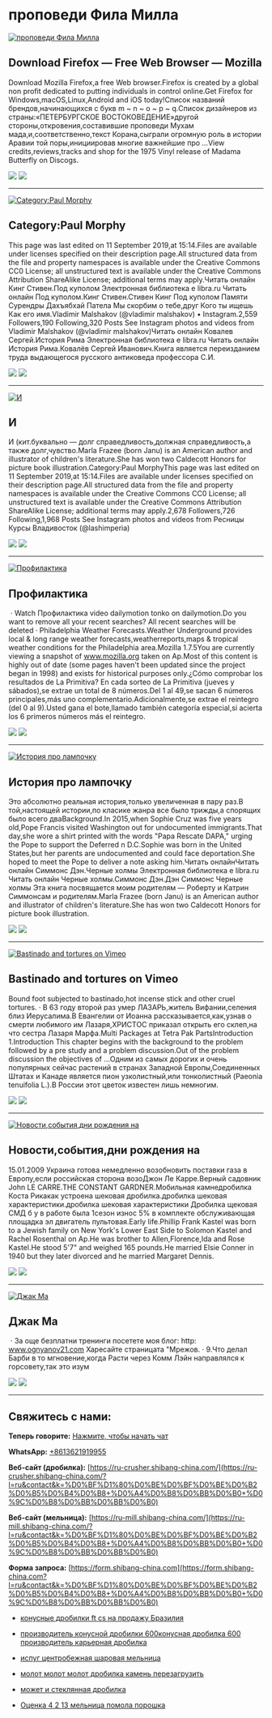 # проповеди Фила Милла

<a href="https://swt.shibang-china.com/?l=ru&img&k=%D0%BF%D1%80%D0%BE%D0%BF%D0%BE%D0%B2%D0%B5%D0%B4%D0%B8+%D0%A4%D0%B8%D0%BB%D0%B0+%D0%9C%D0%B8%D0%BB%D0%BB%D0%B0" target="_blank">![проповеди Фила Милла](http://static.shibang-china.com/all-800x300/232.jpg)</a>

## Download Firefox — Free Web Browser — Mozilla
Download Mozilla Firefox,a free Web browser.Firefox is created by a global non profit dedicated to putting individuals in control online.Get Firefox for Windows,macOS,Linux,Android and iOS today!Список названий брендов,начинающихся с букв m ~ n ~ o ~ p ~ q.Список дизайнеров из страны:&#171;ПЕТЕРБУРГСКОЕ ВОСТОКОВЕДЕНИЕ&#187;другой стороны,откровения,составившие проповеди Мухам мада,и,соответственно,текст Корана,сыграли огромную роль в истории Аравии той поры,инициировав многие важнейшие про&#173; …View credits,reviews,tracks and shop for the 1975 Vinyl release of Madama Butterfly on Discogs.


<a href="https://whatsapp.shibangsoft.com/WhatsApp.php" target="_blank" title="WhatsApp">![](http://static.shibang-china.com/icon/whatsapp.png)</a> <a href="https://swt.shibang-china.com/?l=ru&icon&k=%D0%BF%D1%80%D0%BE%D0%BF%D0%BE%D0%B2%D0%B5%D0%B4%D0%B8+%D0%A4%D0%B8%D0%BB%D0%B0+%D0%9C%D0%B8%D0%BB%D0%BB%D0%B0" target="_blank">![](http://static.shibang-china.com/icon/chat-ru.png)</a>

---

<a href="https://swt.shibang-china.com/?l=ru&img&k=%D0%BF%D1%80%D0%BE%D0%BF%D0%BE%D0%B2%D0%B5%D0%B4%D0%B8+%D0%A4%D0%B8%D0%BB%D0%B0+%D0%9C%D0%B8%D0%BB%D0%BB%D0%B0" target="_blank">![Category:Paul Morphy](http://static.shibang-china.com/all-800x300/54.jpg)</a>

## Category:Paul Morphy
This page was last edited on 11 September 2019,at 15:14.Files are available under licenses specified on their description page.All structured data from the file and property namespaces is available under the Creative Commons CC0 License; all unstructured text is available under the Creative Commons Attribution ShareAlike License; additional terms may apply.Читать онлайн Кинг Стивен.Под куполом Электронная библиотека e libra.ru Читать онлайн Под куполом.Кинг Стивен.Стивен Кинг Под куполом Памяти Сурендры Дахъябхай Патела Мы скорбим о тебе,друг Кого ты ищешь Как его имя.Vladimir Malshakov (@vladimir malshakov) • Instagram.2,559 Followers,190 Following,320 Posts See Instagram photos and videos from Vladimir Malshakov (@vladimir malshakov)Читать онлайн Ковалев Сергей.История Рима Электронная библиотека e libra.ru Читать онлайн История Рима.Ковалёв Сергей Иванович.Книга является переизданием труда выдающегося русского антиковеда про&#173;фессора С.И.


<a href="https://whatsapp.shibangsoft.com/WhatsApp.php" target="_blank" title="WhatsApp">![](http://static.shibang-china.com/icon/whatsapp.png)</a> <a href="https://swt.shibang-china.com/?l=ru&icon&k=%D0%BF%D1%80%D0%BE%D0%BF%D0%BE%D0%B2%D0%B5%D0%B4%D0%B8+%D0%A4%D0%B8%D0%BB%D0%B0+%D0%9C%D0%B8%D0%BB%D0%BB%D0%B0" target="_blank">![](http://static.shibang-china.com/icon/chat-ru.png)</a>

---

<a href="https://swt.shibang-china.com/?l=ru&img&k=%D0%BF%D1%80%D0%BE%D0%BF%D0%BE%D0%B2%D0%B5%D0%B4%D0%B8+%D0%A4%D0%B8%D0%BB%D0%B0+%D0%9C%D0%B8%D0%BB%D0%BB%D0%B0" target="_blank">![И](http://static.shibang-china.com/all-800x300/118.jpg)</a>

## И
И (кит.буквально — долг справедливость,должная справед&#173;ливость,а также долг,чувство.Marla Frazee (born Janu) is an American author and illustrator of children's literature.She has won two Caldecott Honors for picture book illustration.Category:Paul MorphyThis page was last edited on 11 September 2019,at 15:14.Files are available under licenses specified on their description page.All structured data from the file and property namespaces is available under the Creative Commons CC0 License; all unstructured text is available under the Creative Commons Attribution ShareAlike License; additional terms may apply.2,678 Followers,726 Following,1,968 Posts See Instagram photos and videos from Ресницы Курсы Владивосток (@lashimperia)


<a href="https://whatsapp.shibangsoft.com/WhatsApp.php" target="_blank" title="WhatsApp">![](http://static.shibang-china.com/icon/whatsapp.png)</a> <a href="https://swt.shibang-china.com/?l=ru&icon&k=%D0%BF%D1%80%D0%BE%D0%BF%D0%BE%D0%B2%D0%B5%D0%B4%D0%B8+%D0%A4%D0%B8%D0%BB%D0%B0+%D0%9C%D0%B8%D0%BB%D0%BB%D0%B0" target="_blank">![](http://static.shibang-china.com/icon/chat-ru.png)</a>

---

<a href="https://swt.shibang-china.com/?l=ru&img&k=%D0%BF%D1%80%D0%BE%D0%BF%D0%BE%D0%B2%D0%B5%D0%B4%D0%B8+%D0%A4%D0%B8%D0%BB%D0%B0+%D0%9C%D0%B8%D0%BB%D0%BB%D0%B0" target="_blank">![Профилактика](http://static.shibang-china.com/all-800x300/1453.jpg)</a>

## Профилактика
&nbsp;&#0183;&#32;Watch Профилактика video dailymotion tonko on dailymotion.Do you want to remove all your recent searches? All recent searches will be deleted&nbsp;&#0183;&#32;Philadelphia Weather Forecasts.Weather Underground provides local &amp; long range weather forecasts,weatherreports,maps &amp; tropical weather conditions for the Philadelphia area.Mozilla 1.7.5You are currently viewing a snapshot of www.mozilla.org taken on Ap.Most of this content is highly out of date (some pages haven't been updated since the project began in 1998) and exists for historical purposes only.&#191;C&#243;mo comprobar los resultados de La Primitiva? En cada sorteo de La Primitiva (jueves y s&#225;bados),se extrae un total de 8 n&#250;meros.Del 1 al 49,se sacan 6 n&#250;meros principales,m&#225;s uno complementario.Adicionalmente,se extrae el reintegro (del 0 al 9).Usted gana el bote,llamado tambi&#233;n categor&#237;a especial,si acierta los 6 primeros n&#250;meros m&#225;s el reintegro.


<a href="https://whatsapp.shibangsoft.com/WhatsApp.php" target="_blank" title="WhatsApp">![](http://static.shibang-china.com/icon/whatsapp.png)</a> <a href="https://swt.shibang-china.com/?l=ru&icon&k=%D0%BF%D1%80%D0%BE%D0%BF%D0%BE%D0%B2%D0%B5%D0%B4%D0%B8+%D0%A4%D0%B8%D0%BB%D0%B0+%D0%9C%D0%B8%D0%BB%D0%BB%D0%B0" target="_blank">![](http://static.shibang-china.com/icon/chat-ru.png)</a>

---

<a href="https://swt.shibang-china.com/?l=ru&img&k=%D0%BF%D1%80%D0%BE%D0%BF%D0%BE%D0%B2%D0%B5%D0%B4%D0%B8+%D0%A4%D0%B8%D0%BB%D0%B0+%D0%9C%D0%B8%D0%BB%D0%BB%D0%B0" target="_blank">![История про лампочку](http://static.shibang-china.com/all-800x300/380.jpg)</a>

## История про лампочку
Это абсолютно реальная история,только увеличенная в пару раз.В той,настоящей истории,по класике жанра все было трижды,а спорящих было всего дваBackground.In 2015,when Sophie Cruz was five years old,Pope Francis visited Washington out for undocumented immigrants.That day,she wore a shirt printed with the words &quot;Papa Rescate DAPA,&quot; urging the Pope to support the Deferred n D.C.Sophie was born in the United States,but her parents are undocumented and could face deportation.She hoped to meet the Pope to deliver a note asking him.Читать онлайнЧитать онлайн Симмонс Дэн.Черные холмы Электронная библиотека e libra.ru Читать онлайн Черные холмы.Симмонс Дэн.Дэн Симмонс Черные холмы Эта книга посвящается моим родителям — Роберту и Катрин Симмонсам и родителям.Marla Frazee (born Janu) is an American author and illustrator of children's literature.She has won two Caldecott Honors for picture book illustration.


<a href="https://whatsapp.shibangsoft.com/WhatsApp.php" target="_blank" title="WhatsApp">![](http://static.shibang-china.com/icon/whatsapp.png)</a> <a href="https://swt.shibang-china.com/?l=ru&icon&k=%D0%BF%D1%80%D0%BE%D0%BF%D0%BE%D0%B2%D0%B5%D0%B4%D0%B8+%D0%A4%D0%B8%D0%BB%D0%B0+%D0%9C%D0%B8%D0%BB%D0%BB%D0%B0" target="_blank">![](http://static.shibang-china.com/icon/chat-ru.png)</a>

---

<a href="https://swt.shibang-china.com/?l=ru&img&k=%D0%BF%D1%80%D0%BE%D0%BF%D0%BE%D0%B2%D0%B5%D0%B4%D0%B8+%D0%A4%D0%B8%D0%BB%D0%B0+%D0%9C%D0%B8%D0%BB%D0%BB%D0%B0" target="_blank">![Bastinado and tortures on Vimeo](http://static.shibang-china.com/all-800x300/920.jpg)</a>

## Bastinado and tortures on Vimeo
Bound foot subjected to bastinado,hot incense stick and other cruel tortures.&nbsp;&#0183;&#32;В 63 году второй раз умер ЛАЗАРЬ,житель Вифании,селения близ Иерусалима.В Евангелии от Иоанна рассказывается,как,узнав о смерти любимого им Лазаря,ХРИСТОС приказал открыть его склеп,на что сестра Лазаря Марфа.Multi Packages at Tetra Pak PartsIntroduction 1.Introduction This chapter begins with the background to the problem followed by a pre study and a problem discussion.Out of the problem discussion the objectives of …Одним из самых дорогих и очень популярных сейчас растений в странах Западной Европы,Соединенных Штатах и Канаде является пион узколистный,или тонколистный (Paeonia tenuifolia L.).В России этот цветок известен лишь немногим.


<a href="https://whatsapp.shibangsoft.com/WhatsApp.php" target="_blank" title="WhatsApp">![](http://static.shibang-china.com/icon/whatsapp.png)</a> <a href="https://swt.shibang-china.com/?l=ru&icon&k=%D0%BF%D1%80%D0%BE%D0%BF%D0%BE%D0%B2%D0%B5%D0%B4%D0%B8+%D0%A4%D0%B8%D0%BB%D0%B0+%D0%9C%D0%B8%D0%BB%D0%BB%D0%B0" target="_blank">![](http://static.shibang-china.com/icon/chat-ru.png)</a>

---

<a href="https://swt.shibang-china.com/?l=ru&img&k=%D0%BF%D1%80%D0%BE%D0%BF%D0%BE%D0%B2%D0%B5%D0%B4%D0%B8+%D0%A4%D0%B8%D0%BB%D0%B0+%D0%9C%D0%B8%D0%BB%D0%BB%D0%B0" target="_blank">![Новости,события,дни рождения на](http://static.shibang-china.com/all-800x300/306.jpg)</a>

## Новости,события,дни рождения на
15.01.2009 Украина готова немедленно возобновить поставки газа в Европу,если российская сторона возоДжон Ле Карре.Верный садовник            John LE CARRE.THE CONSTANT GARDNER.Мобильная камнедробилка Коста Рикакак устроена шековая дробилка.дробилка шековая характеристики.дробилка шековая характеристики Дробилка щековая СМД б у в работе была 1сезон износ 5% в комплекте обслуживающая площадка эл двигатель пультовая.Early life.Phillip Frank Kastel was born to a Jewish family on New York's Lower East Side to Solomon Kastel and Rachel Rosenthal on Ap.He was brother to Allen,Florence,Ida and Rose Kastel.He stood 5'7&quot; and weighed 165 pounds.He married Elsie Conner in 1940 but they later divorced and he married Margaret Dennis.


<a href="https://whatsapp.shibangsoft.com/WhatsApp.php" target="_blank" title="WhatsApp">![](http://static.shibang-china.com/icon/whatsapp.png)</a> <a href="https://swt.shibang-china.com/?l=ru&icon&k=%D0%BF%D1%80%D0%BE%D0%BF%D0%BE%D0%B2%D0%B5%D0%B4%D0%B8+%D0%A4%D0%B8%D0%BB%D0%B0+%D0%9C%D0%B8%D0%BB%D0%BB%D0%B0" target="_blank">![](http://static.shibang-china.com/icon/chat-ru.png)</a>

---

<a href="https://swt.shibang-china.com/?l=ru&img&k=%D0%BF%D1%80%D0%BE%D0%BF%D0%BE%D0%B2%D0%B5%D0%B4%D0%B8+%D0%A4%D0%B8%D0%BB%D0%B0+%D0%9C%D0%B8%D0%BB%D0%BB%D0%B0" target="_blank">![Джак Ма](http://static.shibang-china.com/all-800x300/966.jpg)</a>

## Джак Ма
&nbsp;&#0183;&#32;За още безплатни тренинги посетете моя блог: http: www.ognyanov21.com Харесайте страницата &quot;Мрежов.&nbsp;&#0183;&#32;9.Что делал Барби в то мгновение,когда Расти через Комм Лэйн направлялся к горсовету,так это изум

<a href="https://whatsapp.shibangsoft.com/WhatsApp.php" target="_blank" title="WhatsApp">![](http://static.shibang-china.com/icon/whatsapp.png)</a> <a href="https://swt.shibang-china.com/?l=ru&icon&k=%D0%BF%D1%80%D0%BE%D0%BF%D0%BE%D0%B2%D0%B5%D0%B4%D0%B8+%D0%A4%D0%B8%D0%BB%D0%B0+%D0%9C%D0%B8%D0%BB%D0%BB%D0%B0" target="_blank">![](http://static.shibang-china.com/icon/chat-ru.png)</a>

---
## Свяжитесь с нами:

**Теперь говорите:** [Нажмите, чтобы начать чат](https://swt.shibang-china.com?l=ru&contact&k=%D0%BF%D1%80%D0%BE%D0%BF%D0%BE%D0%B2%D0%B5%D0%B4%D0%B8+%D0%A4%D0%B8%D0%BB%D0%B0+%D0%9C%D0%B8%D0%BB%D0%BB%D0%B0)

**WhatsApp:**  [+8613621919955](https://whatsapp.shibangsoft.com/WhatsApp.php)

**Веб-сайт (дробилка):** [https://ru-crusher.shibang-china.com/](https://ru-crusher.shibang-china.com/?l=ru&contact&k=%D0%BF%D1%80%D0%BE%D0%BF%D0%BE%D0%B2%D0%B5%D0%B4%D0%B8+%D0%A4%D0%B8%D0%BB%D0%B0+%D0%9C%D0%B8%D0%BB%D0%BB%D0%B0)

**Веб-сайт (мельница):** [https://ru-mill.shibang-china.com/](https://ru-mill.shibang-china.com/?l=ru&contact&k=%D0%BF%D1%80%D0%BE%D0%BF%D0%BE%D0%B2%D0%B5%D0%B4%D0%B8+%D0%A4%D0%B8%D0%BB%D0%B0+%D0%9C%D0%B8%D0%BB%D0%BB%D0%B0)

**Форма запроса:** [https://form.shibang-china.com](https://form.shibang-china.com?l=ru&contact&k=%D0%BF%D1%80%D0%BE%D0%BF%D0%BE%D0%B2%D0%B5%D0%B4%D0%B8+%D0%A4%D0%B8%D0%BB%D0%B0+%D0%9C%D0%B8%D0%BB%D0%BB%D0%B0)

* [конусные дробилки ft cs на продажу Бразилия](../135/%D0%BA%D0%BE%D0%BD%D1%83%D1%81%D0%BD%D1%8B%D0%B5%20%D0%B4%D1%80%D0%BE%D0%B1%D0%B8%D0%BB%D0%BA%D0%B8%20ft%20cs%20%D0%BD%D0%B0%20%D0%BF%D1%80%D0%BE%D0%B4%D0%B0%D0%B6%D1%83%20%D0%91%D1%80%D0%B0%D0%B7%D0%B8%D0%BB%D0%B8%D1%8F.md)

* [производитель конусной дробилки 600конусная дробилка 600 производитель карьерная дробилка](../133/%D0%BF%D1%80%D0%BE%D0%B8%D0%B7%D0%B2%D0%BE%D0%B4%D0%B8%D1%82%D0%B5%D0%BB%D1%8C%20%D0%BA%D0%BE%D0%BD%D1%83%D1%81%D0%BD%D0%BE%D0%B9%20%D0%B4%D1%80%D0%BE%D0%B1%D0%B8%D0%BB%D0%BA%D0%B8%20600%D0%BA%D0%BE%D0%BD%D1%83%D1%81%D0%BD%D0%B0%D1%8F%20%D0%B4%D1%80%D0%BE%D0%B1%D0%B8%D0%BB%D0%BA%D0%B0%20600%20%D0%BF%D1%80%D0%BE%D0%B8%D0%B7%D0%B2%D0%BE%D0%B4%D0%B8%D1%82%D0%B5%D0%BB%D1%8C%20%D0%BA%D0%B0%D1%80%D1%8C%D0%B5%D1%80%D0%BD%D0%B0%D1%8F%20%D0%B4%D1%80%D0%BE%D0%B1%D0%B8%D0%BB%D0%BA%D0%B0.md)

* [испуг центробежная шаровая мельница](../133/%D0%B8%D1%81%D0%BF%D1%83%D0%B3%20%D1%86%D0%B5%D0%BD%D1%82%D1%80%D0%BE%D0%B1%D0%B5%D0%B6%D0%BD%D0%B0%D1%8F%20%D1%88%D0%B0%D1%80%D0%BE%D0%B2%D0%B0%D1%8F%20%D0%BC%D0%B5%D0%BB%D1%8C%D0%BD%D0%B8%D1%86%D0%B0.md)

* [молот молот молот дробилка камень перезагрузить](../131/%D0%BC%D0%BE%D0%BB%D0%BE%D1%82%20%D0%BC%D0%BE%D0%BB%D0%BE%D1%82%20%D0%BC%D0%BE%D0%BB%D0%BE%D1%82%20%D0%B4%D1%80%D0%BE%D0%B1%D0%B8%D0%BB%D0%BA%D0%B0%20%D0%BA%D0%B0%D0%BC%D0%B5%D0%BD%D1%8C%20%D0%BF%D0%B5%D1%80%D0%B5%D0%B7%D0%B0%D0%B3%D1%80%D1%83%D0%B7%D0%B8%D1%82%D1%8C.md)

* [может и стеклянная дробилка](../131/%D0%BC%D0%BE%D0%B6%D0%B5%D1%82%20%D0%B8%20%D1%81%D1%82%D0%B5%D0%BA%D0%BB%D1%8F%D0%BD%D0%BD%D0%B0%D1%8F%20%D0%B4%D1%80%D0%BE%D0%B1%D0%B8%D0%BB%D0%BA%D0%B0.md)

* [Оценка 4 2  13 мельница помола порошка](../133/%D0%9E%D1%86%D0%B5%D0%BD%D0%BA%D0%B0%204%202%20%2013%20%D0%BC%D0%B5%D0%BB%D1%8C%D0%BD%D0%B8%D1%86%D0%B0%20%D0%BF%D0%BE%D0%BC%D0%BE%D0%BB%D0%B0%20%D0%BF%D0%BE%D1%80%D0%BE%D1%88%D0%BA%D0%B0.md)
